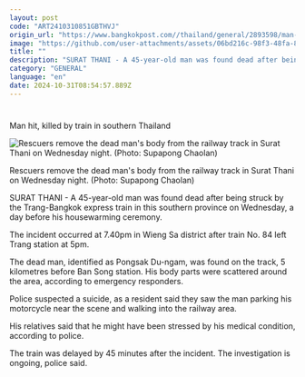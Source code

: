 ```yaml
---
layout: post
code: "ART2410310851GBTHVJ"
origin_url: "https://www.bangkokpost.com//thailand/general/2893598/man-hit-killed-by-train-in-southern-thailand"
image: "https://github.com/user-attachments/assets/06bd216c-98f3-48fa-81cf-ee92ddce8e10"
title: ""
description: "SURAT THANI - A 45-year-old man was found dead after being struck by the Trang-Bangkok express train in this southern province on Wednesday, a day before his housewarming ceremony."
category: "GENERAL"
language: "en"
date: 2024-10-31T08:54:57.889Z
---
```


# 

Man hit, killed by train in southern Thailand

![Rescuers remove the dead man's body from the railway track in Surat Thani on Wednesday night. (Photo: Supapong Chaolan)](https://github.com/user-attachments/assets/9e021574-74ac-4d16-89d9-8cb9970d0b8a)

Rescuers remove the dead man's body from the railway track in Surat Thani on Wednesday night. (Photo: Supapong Chaolan)

SURAT THANI - A 45-year-old man was found dead after being struck by the Trang-Bangkok express train in this southern province on Wednesday, a day before his housewarming ceremony.

The incident occurred at 7.40pm in Wieng Sa district after train No. 84 left Trang station at 5pm. 

The dead man, identified as Pongsak Du-ngam, was found on the track, 5 kilometres before Ban Song station. His body parts were scattered around the area, according to emergency responders.

Police suspected a suicide, as a resident said they saw the man parking his motorcycle near the scene and walking into the railway area.

His relatives said that he might have been stressed by his medical condition, according to police.

The train was delayed by 45 minutes after the incident. The investigation is ongoing, police said.